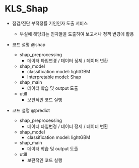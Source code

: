 # KLS_Shap
- 점검/진단 부적정률 기인인자 도출 서비스
  - 부실에 해당되는 인자들을 도출하여 보고서나 정책 변경에 활용
  
- 코드 설명 @shap
  - shap_preprocessing
    - 데이터 타입변경 / 데이터 정제 / 데이터 변환
  - shap_model
    - classification model: lightGBM
    - Interpretable model: Shap
  - shap_main
    - 데이터 학습 및 output 도출
  - utill 
    - 보편적인 코드 실행
   
- 코드 설명 @predict
  - shap_preprocessing
    - 데이터 타입변경 / 데이터 정제 / 데이터 변환
  - shap_model
    - classification model: lightGBM
  - shap_main
    - 데이터 학습 및 output 도출
  - utill 
    - 보편적인 코드 실행
